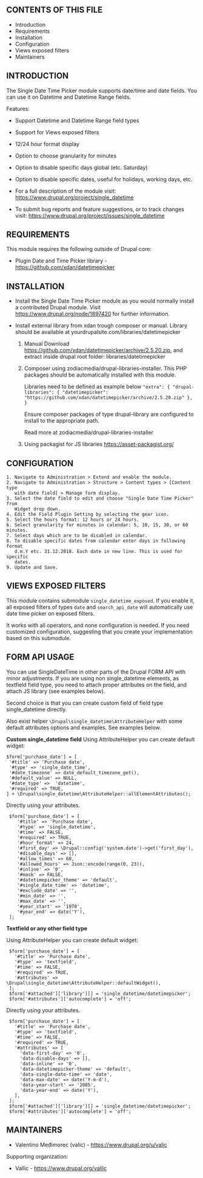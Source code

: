 CONTENTS OF THIS FILE
---------------------

 * Introduction
 * Requirements
 * Installation
 * Configuration
 * Views exposed filters
 * Maintainers


INTRODUCTION
------------

The Single Date Time Picker module supports date/time and date fields. You can
use it on Datetime and Datetime Range fields.

Features:

 * Support Datetime and Datetime Range field types
 * Support for Views exposed filters
 * 12/24 hour format display
 * Option to choose granularity for minutes
 * Option to disable specific days global (etc. Saturday)
 * Option to disable specific dates, useful for holidays, working days, etc.

 * For a full description of the module visit:
   https://www.drupal.org/project/single_datetime

 * To submit bug reports and feature suggestions, or to track changes visit:
   https://www.drupal.org/project/issues/single_datetime


REQUIREMENTS
------------

This module requires the following outside of Drupal core:

 * Plugin Date and Time Picker library - https://github.com/xdan/datetimepicker


INSTALLATION
------------

 * Install the Single Date Time Picker module as you would normally install a
   contributed Drupal module. Visit https://www.drupal.org/node/1897420 for
   further information.
 * Install external library from xdan trough composer or manual. Library
   should be available at yourdrupalsite.com/libraries/datetimepicker

    1. Manual
       Download https://github.com/xdan/datetimepicker/archive/2.5.20.zip,
       and extract inside drupal root folder: libraries/datetimepicker

    2. Composer using zodiacmedia/drupal-libraries-installer.
       This PHP packages should be automatically installed with this module.

       Libraries need to be defined as example below
       `"extra": {
           "drupal-libraries": {
               "datetimepicker":
               "https://github.com/xdan/datetimepicker/archive/2.5.20.zip"
           },
        }`

       Ensure composer packages of type drupal-library are
       configured to install to the appropriate path.

       Read more at zodiacmedia/drupal-libraries-installer

    3. Using packagist for JS libraries
       https://asset-packagist.org/

CONFIGURATION
-------------

    1. Navigate to Administration > Extend and enable the module.
    2. Navigate to Administration > Structure > Content types > [Content type
       with date field] > Manage form display.
    3. Select the date field to edit and choose "Single Date Time Picker" from
       Widget drop down.
    4. Edit the Field Plugin Setting by selecting the gear icon.
    5. Select the hours format: 12 hours or 24 hours.
    6. Select granularity for minutes in calendar: 5, 10, 15, 30, or 60 minutes.
    7. Select days which are to be disabled in calendar.
    8. To disable specific dates from calendar enter days in following format
       d.m.Y etc. 31.12.2018. Each date in new line. This is used for specific
       dates.
    9. Update and Save.


VIEWS EXPOSED FILTERS
-------------

This module contains submodule `single_datetime_exposed`.
If you enable it, all exposed filters of types `date` and `search_api_date` will
automatically use date time picker on exposed filters.

It works with all operators, and none configuration is needed.
If you need customized configuration, suggesting that you create your
implementation based on this submodule.

FORM API USAGE
-------------
You can use SingleDateTime in other parts of the Drupal FORM API with minor
adjustments. If you are using non single_datetime elements, as textfield field
type, you need to attach proper attributes on the field, and attach JS library
(see examples below).

Second choice is that you can create custom field of field type
single_datetime directly.

Also exist helper `\Drupal\single_datetime\AttributeHelper` with some default
attributes options and examples. See examples below.



**Custom single_datetime field**
Using AttributeHelper you can create default widget:

```
$form['purchase_date'] = [
 '#title' => 'Purchase date',
 '#type' => 'single_date_time',
 '#date_timezone' => date_default_timezone_get(),
 '#default_value' => NULL,
 '#date_type' =>  'datetime',
 '#required' => TRUE,
] + \Drupal\single_datetime\AttributeHelper::allElementAttributes();
 ```


Directly using your attributes.
```
 $form['purchase_date'] = [
    '#title' => 'Purchase date',
    '#type' => 'single_datetime',
    '#time' => FALSE,
    '#required' => TRUE,
    '#hour_format' => 24,
    '#first_day' => \Drupal::config('system.date')->get('first_day'),
    '#disable_days' => [],
    '#allow_times' => 60,
    '#allowed_hours' => Json::encode(range(0, 23)),
    '#inline' => '0',
    '#mask' => FALSE,
    '#datetimepicker_theme' => 'default',
    '#single_date_time' => 'datetime',
    '#exclude_date' => '',
    '#min_date' => '',
    '#max_date' => '',
    '#year_start' => '1970',
    '#year_end' => date('Y'),
 ];
 ```

**Textfield or any other field type**

Using AttributeHelper you can create default widget:
```// Using datetimepicker module.
 $form['purchase_date'] = [
   '#title' => 'Purchase date',
   '#type' => 'textfield',
   '#time' => FALSE,
   '#required' => TRUE,
   '#attributes' => \Drupal\single_datetime\AttributeHelper::defaultWidget(),
 ];
 $form['#attached']['library'][] = 'single_datetime/datetimepicker';
 $form['#attributes']['autocomplete'] = 'off';
 ```


Directly using your attributes.
```// Using datetimepicker module.
 $form['purchase_date'] = [
   '#title' => 'Purchase date',
   '#type' => 'textfield',
   '#time' => FALSE,
   '#required' => TRUE,
   '#attributes' => [
     'data-first-day' => '0',
     'data-disable-days' => [],
     'data-inline' => '0',
     'data-datetimepicker-theme' => 'default',
     'data-single-date-time' => 'date',
     'data-max-date' => date('Y-m-d'),
     'data-year-start' => '2005',
     'data-year-end' => date('Y'),
   ],
 ];
 $form['#attached']['library'][] = 'single_datetime/datetimepicker';
 $form['#attributes']['autocomplete'] = 'off';
 ```



MAINTAINERS
-----------

 * Valentino Međimorec (valic) - https://www.drupal.org/u/valic

Supporting organization:

 * Vallic - https://www.drupal.org/vallic
